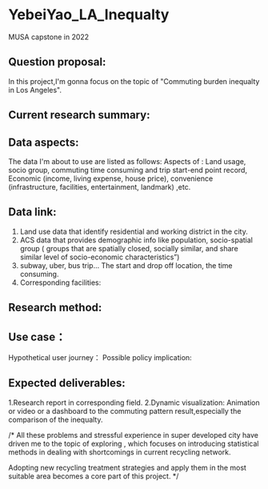 # YebeiYao_LA_Inequalty
MUSA capstone in 2022 

## Question proposal:
In this project,I'm gonna focus on the topic of "Commuting burden inequalty in Los Angeles".

## Current research summary:

## Data aspects:
The data I'm about to use are listed as follows:
Aspects of : Land usage, socio group, commuting time consuming and trip start-end point record, Economic (income, living expense, house price), convenience (infrastructure, facilities, entertainment, landmark) ,etc.

## Data link:
1. Land use data that identify residential and working district in the city.
2. ACS data that provides demographic info like population, socio-spatial group ( groups that are spatially closed, socially similar, and share similar level of socio-economic characteristics”) 
3. subway, uber, bus trip... The start and drop off location, the time consuming.
4. Corresponding facilities:


## Research method:

## Use case：
Hypothetical user journey：
Possible policy implication:





## Expected deliverables:
1.Research report in corresponding field.
2.Dynamic visualization: Animation or video or a dashboard to the commuting pattern result,especially the comparison of the inequalty.





/* 
All these problems and stressful experience in super developed city have driven me to the topic of exploring , which focuses on introducing statistical methods in dealing with shortcomings in current recycling network.

Adopting new recycling treatment strategies and apply them in the most suitable area becomes a core part of this project.
*/
